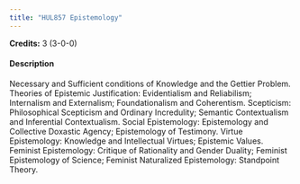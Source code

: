 ```yaml
---
title: "HUL857 Epistemology"
---
```

**Credits:** 3 (3-0-0)

#### Description
Necessary and Sufficient conditions of Knowledge and the Gettier Problem. Theories of Epistemic Justification: Evidentialism and Reliabilism; Internalism and Externalism; Foundationalism and Coherentism. Scepticism: Philosophical Scepticism and Ordinary Incredulity; Semantic Contextualism and Inferential Contextualism. Social Epistemology: Epistemology and Collective Doxastic Agency; Epistemology of Testimony. Virtue Epistemology: Knowledge and Intellectual Virtues; Epistemic Values. Feminist Epistemology: Critique of Rationality and Gender Duality; Feminist Epistemology of Science; Feminist Naturalized Epistemology: Standpoint Theory.